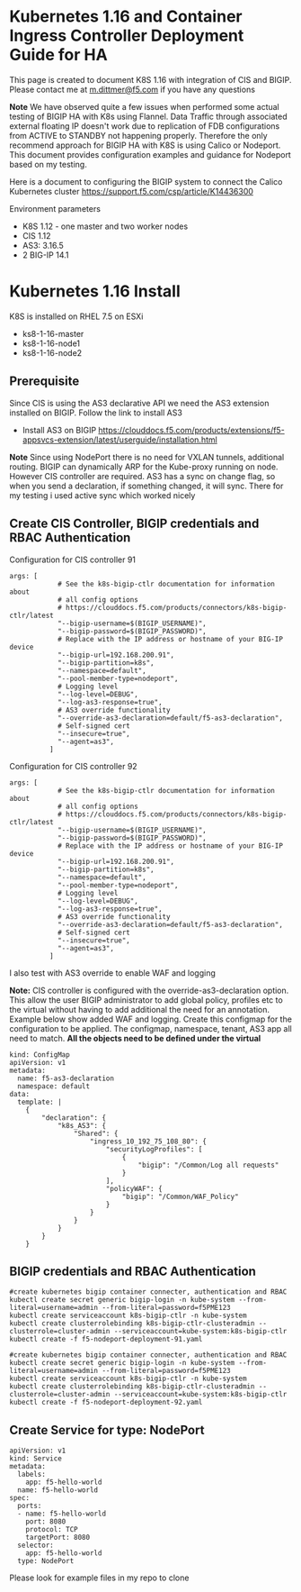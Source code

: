# Kubernetes 1.16 and Container Ingress Controller Deployment Guide for HA

This page is created to document K8S 1.16 with integration of CIS and BIGIP. Please contact me at m.dittmer@f5.com if you have any questions

**Note** We have observed quite a few issues when performed some actual testing of BIGIP HA with K8s using Flannel. Data Traffic through associated external floating IP doesn't work due to replication of FDB configurations from ACTIVE to STANDBY not happening properly. Therefore the only recommend approach for BIGIP HA with K8S is using Calico or Nodeport. This document provides configuration examples and guidance for Nodeport based on my testing. 

Here is a document to configuring the BIGIP system to connect the Calico Kubernetes cluster https://support.f5.com/csp/article/K14436300

Environment parameters

* K8S 1.12 - one master and two worker nodes
* CIS 1.12
* AS3: 3.16.5
* 2 BIG-IP 14.1

# Kubernetes 1.16 Install

K8S is installed on RHEL 7.5 on ESXi

* ks8-1-16-master  
* ks8-1-16-node1
* ks8-1-16-node2

## Prerequisite

Since CIS is using the AS3 declarative API we need the AS3 extension installed on BIGIP. Follow the link to install AS3
 
* Install AS3 on BIGIP
https://clouddocs.f5.com/products/extensions/f5-appsvcs-extension/latest/userguide/installation.html

**Note** Since using NodePort there is no need for VXLAN tunnels, additional routing. BIGIP can dynamically ARP for the Kube-proxy running on node. However CIS controller are required. AS3 has a sync on change flag, so when you send a declaration, if something changed, it will sync. There for my testing i used active sync which worked nicely

## Create CIS Controller, BIGIP credentials and RBAC Authentication

Configuration for CIS controller 91
```
args: [
            # See the k8s-bigip-ctlr documentation for information about
            # all config options
            # https://clouddocs.f5.com/products/connectors/k8s-bigip-ctlr/latest
            "--bigip-username=$(BIGIP_USERNAME)",
            "--bigip-password=$(BIGIP_PASSWORD)",
            # Replace with the IP address or hostname of your BIG-IP device
            "--bigip-url=192.168.200.91",
            "--bigip-partition=k8s",
            "--namespace=default",
            "--pool-member-type=nodeport",
            # Logging level
            "--log-level=DEBUG",
            "--log-as3-response=true",
            # AS3 override functionality
            "--override-as3-declaration=default/f5-as3-declaration",
            # Self-signed cert
            "--insecure=true",
            "--agent=as3",
          ]
```
Configuration for CIS controller 92
```
args: [
            # See the k8s-bigip-ctlr documentation for information about
            # all config options
            # https://clouddocs.f5.com/products/connectors/k8s-bigip-ctlr/latest
            "--bigip-username=$(BIGIP_USERNAME)",
            "--bigip-password=$(BIGIP_PASSWORD)",
            # Replace with the IP address or hostname of your BIG-IP device
            "--bigip-url=192.168.200.91",
            "--bigip-partition=k8s",
            "--namespace=default",
            "--pool-member-type=nodeport",
            # Logging level
            "--log-level=DEBUG",
            "--log-as3-response=true",
            # AS3 override functionality
            "--override-as3-declaration=default/f5-as3-declaration",
            # Self-signed cert
            "--insecure=true",
            "--agent=as3",
          ]
```
I also test with AS3 override to enable WAF and logging

**Note:** CIS controller is configured with the override-as3-declaration option. This allow the user BIGIP administrator to add global policy, profiles etc to the virtual without having to add additional the need for an annotation. Example below show added WAF and logging. Create this configmap for the configuration to be applied. The configmap, namespace, tenant, AS3 app all need to match. **All the objects need to be defined under the virtual**

```
kind: ConfigMap
apiVersion: v1
metadata:
  name: f5-as3-declaration
  namespace: default
data:
  template: |
    {
        "declaration": {
            "k8s_AS3": {
                "Shared": {
                    "ingress_10_192_75_108_80": {
                        "securityLogProfiles": [
                            {
                                "bigip": "/Common/Log all requests"
                            }
                        ],
                        "policyWAF": {
                            "bigip": "/Common/WAF_Policy"
                        }
                    }
                }
            }
        }
    }
```

## BIGIP credentials and RBAC Authentication

```
#create kubernetes bigip container connecter, authentication and RBAC
kubectl create secret generic bigip-login -n kube-system --from-literal=username=admin --from-literal=password=f5PME123
kubectl create serviceaccount k8s-bigip-ctlr -n kube-system
kubectl create clusterrolebinding k8s-bigip-ctlr-clusteradmin --clusterrole=cluster-admin --serviceaccount=kube-system:k8s-bigip-ctlr
kubectl create -f f5-nodeport-deployment-91.yaml

#create kubernetes bigip container connecter, authentication and RBAC
kubectl create secret generic bigip-login -n kube-system --from-literal=username=admin --from-literal=password=f5PME123
kubectl create serviceaccount k8s-bigip-ctlr -n kube-system
kubectl create clusterrolebinding k8s-bigip-ctlr-clusteradmin --clusterrole=cluster-admin --serviceaccount=kube-system:k8s-bigip-ctlr
kubectl create -f f5-nodeport-deployment-92.yaml
```
## Create Service for type: NodePort
```
apiVersion: v1
kind: Service
metadata:
  labels:
    app: f5-hello-world
  name: f5-hello-world
spec:
  ports:
  - name: f5-hello-world
    port: 8080
    protocol: TCP
    targetPort: 8080
  selector:
    app: f5-hello-world
  type: NodePort
```
Please look for example files in my repo to clone